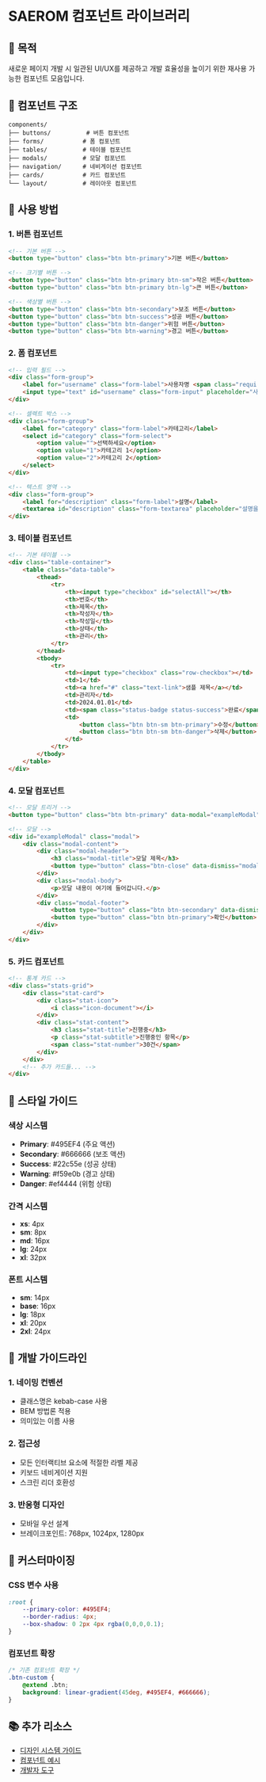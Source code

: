 # SAEROM 컴포넌트 라이브러리

## 🎯 목적
새로운 페이지 개발 시 일관된 UI/UX를 제공하고 개발 효율성을 높이기 위한 재사용 가능한 컴포넌트 모음입니다.

## 📁 컴포넌트 구조
```
components/
├── buttons/          # 버튼 컴포넌트
├── forms/           # 폼 컴포넌트
├── tables/          # 테이블 컴포넌트
├── modals/          # 모달 컴포넌트
├── navigation/      # 네비게이션 컴포넌트
├── cards/           # 카드 컴포넌트
└── layout/          # 레이아웃 컴포넌트
```

## 🚀 사용 방법

### 1. 버튼 컴포넌트
```html
<!-- 기본 버튼 -->
<button type="button" class="btn btn-primary">기본 버튼</button>

<!-- 크기별 버튼 -->
<button type="button" class="btn btn-primary btn-sm">작은 버튼</button>
<button type="button" class="btn btn-primary btn-lg">큰 버튼</button>

<!-- 색상별 버튼 -->
<button type="button" class="btn btn-secondary">보조 버튼</button>
<button type="button" class="btn btn-success">성공 버튼</button>
<button type="button" class="btn btn-danger">위험 버튼</button>
<button type="button" class="btn btn-warning">경고 버튼</button>
```

### 2. 폼 컴포넌트
```html
<!-- 입력 필드 -->
<div class="form-group">
    <label for="username" class="form-label">사용자명 <span class="required">*</span></label>
    <input type="text" id="username" class="form-input" placeholder="사용자명을 입력하세요">
</div>

<!-- 셀렉트 박스 -->
<div class="form-group">
    <label for="category" class="form-label">카테고리</label>
    <select id="category" class="form-select">
        <option value="">선택하세요</option>
        <option value="1">카테고리 1</option>
        <option value="2">카테고리 2</option>
    </select>
</div>

<!-- 텍스트 영역 -->
<div class="form-group">
    <label for="description" class="form-label">설명</label>
    <textarea id="description" class="form-textarea" placeholder="설명을 입력하세요"></textarea>
</div>
```

### 3. 테이블 컴포넌트
```html
<!-- 기본 테이블 -->
<div class="table-container">
    <table class="data-table">
        <thead>
            <tr>
                <th><input type="checkbox" id="selectAll"></th>
                <th>번호</th>
                <th>제목</th>
                <th>작성자</th>
                <th>작성일</th>
                <th>상태</th>
                <th>관리</th>
            </tr>
        </thead>
        <tbody>
            <tr>
                <td><input type="checkbox" class="row-checkbox"></td>
                <td>1</td>
                <td><a href="#" class="text-link">샘플 제목</a></td>
                <td>관리자</td>
                <td>2024.01.01</td>
                <td><span class="status-badge status-success">완료</span></td>
                <td>
                    <button class="btn btn-sm btn-primary">수정</button>
                    <button class="btn btn-sm btn-danger">삭제</button>
                </td>
            </tr>
        </tbody>
    </table>
</div>
```

### 4. 모달 컴포넌트
```html
<!-- 모달 트리거 -->
<button type="button" class="btn btn-primary" data-modal="exampleModal">모달 열기</button>

<!-- 모달 -->
<div id="exampleModal" class="modal">
    <div class="modal-content">
        <div class="modal-header">
            <h3 class="modal-title">모달 제목</h3>
            <button type="button" class="btn-close" data-dismiss="modal">&times;</button>
        </div>
        <div class="modal-body">
            <p>모달 내용이 여기에 들어갑니다.</p>
        </div>
        <div class="modal-footer">
            <button type="button" class="btn btn-secondary" data-dismiss="modal">취소</button>
            <button type="button" class="btn btn-primary">확인</button>
        </div>
    </div>
</div>
```

### 5. 카드 컴포넌트
```html
<!-- 통계 카드 -->
<div class="stats-grid">
    <div class="stat-card">
        <div class="stat-icon">
            <i class="icon-document"></i>
        </div>
        <div class="stat-content">
            <h3 class="stat-title">진행중</h3>
            <p class="stat-subtitle">진행중인 항목</p>
            <span class="stat-number">30건</span>
        </div>
    </div>
    <!-- 추가 카드들... -->
</div>
```

## 🎨 스타일 가이드

### 색상 시스템
- **Primary**: #495EF4 (주요 액션)
- **Secondary**: #666666 (보조 액션)
- **Success**: #22c55e (성공 상태)
- **Warning**: #f59e0b (경고 상태)
- **Danger**: #ef4444 (위험 상태)

### 간격 시스템
- **xs**: 4px
- **sm**: 8px
- **md**: 16px
- **lg**: 24px
- **xl**: 32px

### 폰트 시스템
- **sm**: 14px
- **base**: 16px
- **lg**: 18px
- **xl**: 20px
- **2xl**: 24px

## 📝 개발 가이드라인

### 1. 네이밍 컨벤션
- 클래스명은 kebab-case 사용
- BEM 방법론 적용
- 의미있는 이름 사용

### 2. 접근성
- 모든 인터랙티브 요소에 적절한 라벨 제공
- 키보드 네비게이션 지원
- 스크린 리더 호환성

### 3. 반응형 디자인
- 모바일 우선 설계
- 브레이크포인트: 768px, 1024px, 1280px

## 🔧 커스터마이징

### CSS 변수 사용
```css
:root {
    --primary-color: #495EF4;
    --border-radius: 4px;
    --box-shadow: 0 2px 4px rgba(0,0,0,0.1);
}
```

### 컴포넌트 확장
```css
/* 기존 컴포넌트 확장 */
.btn-custom {
    @extend .btn;
    background: linear-gradient(45deg, #495EF4, #666666);
}
```

## 📚 추가 리소스
- [디자인 시스템 가이드](./design-system.md)
- [컴포넌트 예시](./examples/)
- [개발자 도구](./dev-tools/)
